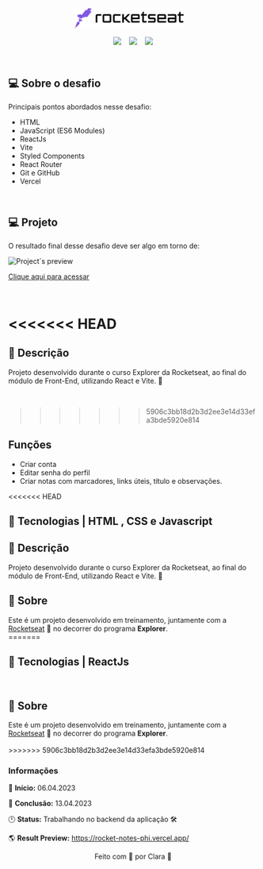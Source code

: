 <div align="center">
<img width="220px" src="https://raw.githubusercontent.com/Rocketseat/awesome/master/assets/logo_rocketseat.png" alt="">&nbsp;&nbsp;&nbsp;
<img width="150px" src="https://www.rocketseat.com.br/_next/image?url=%2Fassets%2Flogos%2Fexplorer.svg&w=256&q=75"  alt="">
<br>
<p align="center">
<img src="https://img.shields.io/github/last-commit/Clara-Pacheco/rocketNotes-Front-end"/>&nbsp;&nbsp;&nbsp;
<img src="https://img.shields.io/github/repo-size/Clara-Pacheco/rocketNotes-Front-end"/>&nbsp;&nbsp;&nbsp;
<img src="https://img.shields.io/github/languages/count/Clara-Pacheco/rocketNotes-Front-end"/>


</div>

<br>

## 💻 Sobre o desafio

Principais pontos abordados nesse desafio:

- HTML
- JavaScript (ES6 Modules)
- ReactJs
- Vite
- Styled Components
- React Router
- Git e GitHub
- Vercel

<br>

## 💻 Projeto

O resultado final desse desafio deve ser algo em torno de:

![Project´s preview]()

[Clique aqui para acessar](https://rocket-notes-phi.vercel.app/)

<br>

<<<<<<< HEAD
=======
## 📜 Descrição 


Projeto desenvolvido durante o curso Explorer da Rocketseat, ao final do módulo de Front-End, utilizando React e Vite. 🚀

<br>

>>>>>>> 5906c3bb18d2b3d2ee3e14d33efa3bde5920e814
## Funções

- Criar conta
- Editar senha do perfil
- Criar notas com marcadores, links úteis, título e observações.

<<<<<<< HEAD
## 🧪 Tecnologias | HTML , CSS e Javascript  


## 📜 Descrição 


Projeto desenvolvido durante o curso Explorer da Rocketseat, ao final do módulo de Front-End, utilizando React e Vite. 🚀


##  📕 Sobre  

<p>Este é um projeto desenvolvido em treinamento, juntamente com a <a  href="https://www.rocketseat.com.br">Rocketseat</a> 🚀  
no decorrer do programa <b>Explorer</b>.  

<br>
=======
<br>

## 🧪 Tecnologias | ReactJs 

<br>

##  📕 Sobre  

<p>Este é um projeto desenvolvido em treinamento, juntamente com a <a  href="https://www.rocketseat.com.br">Rocketseat</a> 🚀  no decorrer do programa <b>Explorer</b>.  

<br>
<br>
>>>>>>> 5906c3bb18d2b3d2ee3e14d33efa3bde5920e814

### Informações  

📅 **Início:** 06.04.2023

📅 **Conclusão:** 13.04.2023

🕛 **Status:** Trabalhando no backend da aplicação 🛠

🌎 **Result Preview:** https://rocket-notes-phi.vercel.app/

<div align="center">
Feito com 💜 por Clara 🚀
</div>
</p>
























